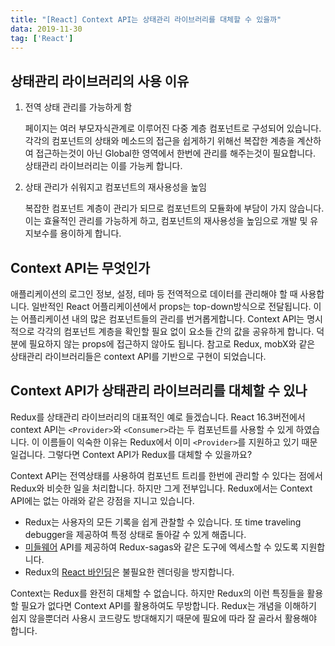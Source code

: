 ```yaml
---
title: "[React] Context API는 상태관리 라이브러리를 대체할 수 있을까"
data: 2019-11-30
tag: ['React']
---
```


## 상태관리 라이브러리의 사용 이유

1. 전역 상태 관리를 가능하게 함

    페이지는 여러 부모자식관계로 이루어진 다중 계층 컴포넌트로 구성되어 있습니다. 각각의 컴포넌트의 상태와 메소드의 접근을 쉽게하기 위해선 복잡한 계층을 계산하여 접근하는것이 아닌 Global한 영역에서 한번에 관리를 해주는것이 필요합니다. 상태관리 라이브러리는 이를 가능케 합니다.

2. 상태 관리가 쉬워지고 컴포넌트의 재사용성을 높임

    복잡한 컴포넌트 계층이 관리가 되므로 컴포넌트의 모듈화에 부담이 가지 않습니다. 이는 효율적인 관리를 가능하게 하고, 컴포넌트의 재사용성을 높임으로 개발 및 유지보수를 용이하게 합니다.

## Context API는 무엇인가

애플리케이션의 로그인 정보, 설정, 테마 등 전역적으로 데이터를 관리해야 할 때 사용합니다. 일반적인 React 어플리케이션에서 props는 top-down방식으로 전달됩니다. 이는 어플리케이션 내의 많은 컴포넌트들의 관리를 번거롭게합니다. Context API는 명시적으로 각각의 컴포넌트 계층을 확인할 필요 없이 요소들 간의 값을 공유하게 합니다. 덕분에 필요하지 않는 props에 접근하지 않아도 됩니다.
참고로 Redux, mobX와 같은 상태관리 라이브러리들은 context API를 기반으로 구현이 되었습니다.

## Context API가 상태관리 라이브러리를 대체할 수 있나

Redux를 상태관리 라이브러리의 대표적인 예로 들겠습니다.
React 16.3버전에서 context API는 `<Provider>`와 `<Consumer>`라는 두 컴포넌트를 사용할 수 있게 하였습니다. 이 이름들이 익숙한 이유는 Redux에서 이미 `<Provider>`를 지원하고 있기 때문일겁니다. 그렇다면 Context API가 Redux를 대체할 수 있을까요?

Context API는 전역상태를 사용하여 컴포넌트 트리를 한번에 관리할 수 있다는 점에서 Redux와 비슷한 일을 처리합니다. 하지만 그게 전부입니다. Redux에서는 Context API에는 없는 아래와 같은 강점을 지니고 있습니다.

- Redux는 사용자의 모든 기록을 쉽게 관찰할 수 있습니다. 또 time traveling debugger을 제공하여 특정 상태로 돌아갈 수 있게 해줍니다.
- [미들웨어](http://webframeworks.kr/tutorials/react/react-redux-middleware/#tocAnchor-1-1) API를 제공하여 Redux-sagas와 같은 도구에 엑세스할 수 있도록 지원합니다.
- Redux의 [React 바인딩](https://medium.com/@dan_abramov/smart-and-dumb-components-7ca2f9a7c7d0)은 불필요한 렌더링을 방지합니다.

Context는 Redux를 완전히 대체할 수 없습니다. 하지만 Redux의 이런 특징들을 활용할 필요가 없다면 Context API를 활용하여도 무방합니다. Redux는 개념을 이해하기 쉽지 않을뿐더러 사용시 코드량도 방대해지기 때문에 필요에 따라 잘 골라서 활용해야 합니다.
